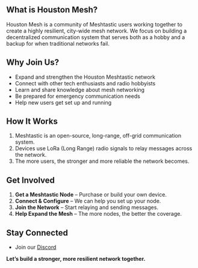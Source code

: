 ## What is Houston Mesh?

Houston Mesh is a community of Meshtastic users working together to create a highly resilient, city-wide mesh network. We focus on building a decentralized communication system that serves both as a hobby and a backup for when traditional networks fail.

## Why Join Us?
- Expand and strengthen the Houston Meshtastic network  
- Connect with other tech enthusiasts and radio hobbyists  
- Learn and share knowledge about mesh networking  
- Be prepared for emergency communication needs  
- Help new users get set up and running  

## How It Works

1. Meshtastic is an open-source, long-range, off-grid communication system.  
2. Devices use LoRa (Long Range) radio signals to relay messages across the network.  
3. The more users, the stronger and more reliable the network becomes.  

## Get Involved

1. **Get a Meshtastic Node** – Purchase or build your own device.  
2. **Connect & Configure** – We can help you set up your node.  
3. **Join the Network** – Start relaying and sending messages.  
4. **Help Expand the Mesh** – The more nodes, the better the coverage.  

## Stay Connected

- Join our [Discord](https://discord.gg/GtgUh3ndrC)  

  

**Let’s build a stronger, more resilient network together.**

